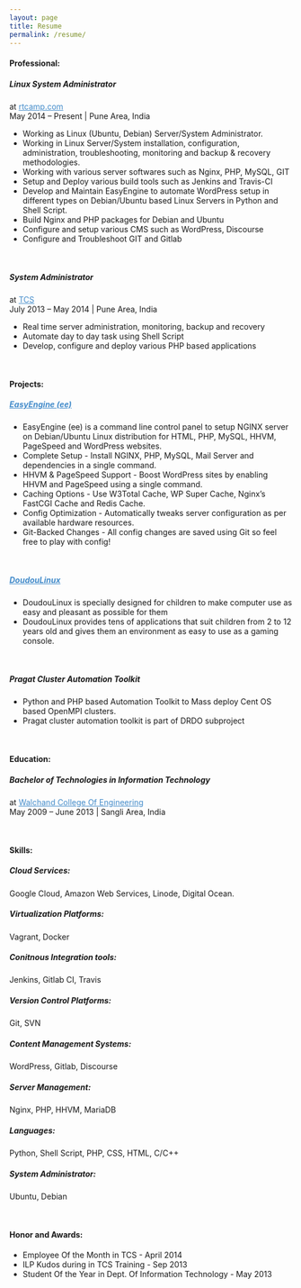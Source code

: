 ```yaml
---
layout: page
title: Resume
permalink: /resume/
---
```


#### Professional:

##### Linux System Administrator
at <a style="color: #428bca" href="https://rtcamp.com">rtcamp.com</a><br>
May 2014 – Present | Pune Area, India

* Working as Linux (Ubuntu, Debian) Server/System Administrator.
* Working in Linux Server/System installation, configuration, administration, troubleshooting, monitoring and backup & recovery methodologies.
* Working with various server softwares such as Nginx, PHP, MySQL, GIT
* Setup and Deploy various build tools such as Jenkins and Travis-CI
* Develop and Maintain EasyEngine to automate WordPress setup in different types on Debian/Ubuntu based Linux Servers in Python and Shell Script.
* Build Nginx and PHP packages for Debian and Ubuntu
* Configure and setup various CMS such as WordPress, Discourse
* Configure and Troubleshoot GIT and Gitlab

<br>

##### System Administrator
at <a style="color: #428bca" href="http://tcs.com">TCS</a><br>
July 2013 – May 2014 | Pune Area, India

* Real time server administration, monitoring, backup and recovery
* Automate day to day task using Shell Script
* Develop, configure and deploy various PHP based applications

<br>


#### Projects:
<h5><a style="color: #428bca" href="https://easyengine.io">EasyEngine (ee)</a></h5>

* EasyEngine (ee) is a command line control panel to setup NGINX server on Debian/Ubuntu Linux distribution for HTML, PHP, MySQL, HHVM, PageSpeed and WordPress websites.
* Complete Setup - Install NGINX, PHP, MySQL, Mail Server and dependencies in a single command.
* HHVM & PageSpeed Support - Boost WordPress sites by enabling HHVM and PageSpeed using a single command.
* Caching Options - Use W3Total Cache, WP Super Cache, Nginx’s FastCGI Cache and Redis Cache.
* Config Optimization - Automatically tweaks server configuration as per available hardware resources.
* Git-Backed Changes - All config changes are saved using Git so feel free to play with config!

<br>

<h5><b><a style="color: #428bca" href="http://www.doudoulinux.org">DoudouLinux</a></b></h5>

* DoudouLinux is specially designed for children to make computer use as easy and pleasant as possible for them
* DoudouLinux provides tens of applications that suit children from 2 to 12 years old and gives them an environment as easy to use as a gaming console.

<br>

<h5><b>Pragat Cluster Automation Toolkit</b></h5>

* Python and PHP based Automation Toolkit to Mass deploy Cent OS based OpenMPI clusters.
* Pragat cluster automation toolkit is part of DRDO subproject

<br>

#### Education:

##### Bachelor of Technologies in Information Technology
at <a style="color: #428bca" href="">Walchand College Of Engineering</a><br>
May 2009 – June 2013 | Sangli Area, India

<br>

#### Skills:

##### Cloud Services:

Google Cloud, Amazon Web Services, Linode, Digital Ocean.

##### Virtualization Platforms:

Vagrant, Docker

##### Conitnous Integration tools:

Jenkins, Gitlab CI, Travis

##### Version Control Platforms:

Git,  SVN

##### Content Management Systems:
WordPress, Gitlab, Discourse

##### Server Management:
Nginx, PHP, HHVM, MariaDB

##### Languages:
Python, Shell Script, PHP, CSS, HTML, C/C++

#####  System Administrator:
Ubuntu, Debian

<br>

#### Honor and Awards:
* Employee Of the Month in TCS - April 2014
* ILP Kudos during in TCS Training - Sep 2013
* Student Of the Year in Dept. Of Information Technology - May 2013
